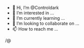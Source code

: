 - 👋 Hi, I’m @Controldark
- 👀 I’m interested in ...
- 🌱 I’m currently learning ...
- 💞️ I’m looking to collaborate on ...
- 📫 How to reach me ...

<!---
Controldark/Controldark is a ✨ special ✨ repository because its `README.md` (this file) appears on your GitHub profile.
You can click the Preview link to take a look at your changes.
--->
/@
